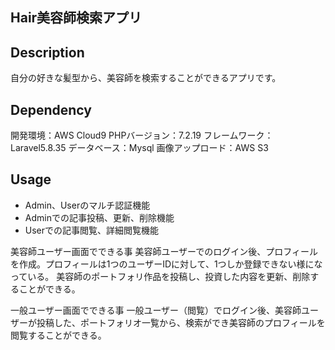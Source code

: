 ## Hair美容師検索アプリ

## Description
自分の好きな髪型から、美容師を検索することができるアプリです。

## Dependency
開発環境：AWS Cloud9
PHPバージョン：7.2.19
フレームワーク：Laravel5.8.35
データベース：Mysql
画像アップロード：AWS S3

## Usage
- Admin、Userのマルチ認証機能
- Adminでの記事投稿、更新、削除機能
- Userでの記事閲覧、詳細閲覧機能

美容師ユーザー画面でできる事
    美容師ユーザーでのログイン後、プロフィールを作成。プロフィールは1つのユーザーIDに対して、1つしか登録できない様になっている。
    美容師のポートフォリ作品を投稿し、投資した内容を更新、削除することができる。
    
一般ユーザー画面でできる事
    一般ユーザー（閲覧）でログイン後、美容師ユーザーが投稿した、ポートフォリオ一覧から、検索ができ美容師のプロフィールを閲覧することができる。
